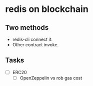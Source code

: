 # redis on blockchain

## Two methods
- redis-cli connect it.
- Other contract invoke.
## Tasks
- [ ] ERC20
  - [ ] OpenZeppelin vs rob gas cost
